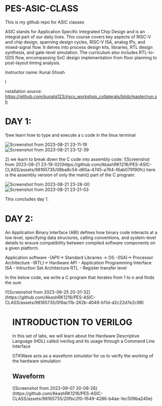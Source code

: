 # PES-ASIC-CLASS
This is my github repo for ASIC classes

<p>ASIC stands for Application Specific Integrated Chip Design and is an integral part of our daily lives.
This course covers key aspects of RISC-V and chip design, spanning design cycles, RISC-V ISA, analog IPs, and mixed-signal flow. It delves into process design kits, libraries, RTL design synthesis, and gate-level simulation. The curriculum also includes RTL-to-GDS flow, encompassing SoC design implementation from floor planning to post-layout timing analysis.</p>
Instructor name: Kunal Ghosh

I<p>nstallation source: https://github.com/kunalg123/riscv_workshop_collaterals/blob/master/run.sh</p>

<h1>DAY 1:</h1>

  <p>1)we learn how to type and execute a c code in the linux terminal
  
![Screenshot from 2023-08-21 23-11-19](https://github.com/AkashRK1216/PES-ASIC-CLASS/assets/98165735/d4839919-0f72-404c-abe0-67fa124b2f3d)
![Screenshot from 2023-08-21 23-12-39](https://github.com/AkashRK1216/PES-ASIC-CLASS/assets/98165735/6edddcea-9ebb-4391-aec5-41ea9adae824)</p>

 <p>2) we learn to break down the C code into assembly code:
![Screenshot from 2023-08-21 23-19-02](https://github.com/AkashRK1216/PES-ASIC-CLASS/assets/98165735/08ba8c54-d60a-4745-a764-f6ab079190fc)
here is the assembly version of only the main() part of the C program:

![Screenshot from 2023-08-21 23-28-00](https://github.com/AkashRK1216/PES-ASIC-CLASS/assets/98165735/b2b199be-419c-476f-a65a-92ec62cf363e)
![Screenshot from 2023-08-21 23-21-03](https://github.com/AkashRK1216/PES-ASIC-CLASS/assets/98165735/3ca3315b-e5ee-44ea-9635-91607d2b0cb1)</p>

<p>This concludes day 1.</p>

<h1>DAY 2:</h1>
<p>An Application Binary Interface (ABI) defines how binary code interacts at a low level, specifying data structures, calling conventions, and system-level details to ensure compatibility between compiled software components on a given platform.

Application software -(API)-> Standard Libraries -> OS -(ISA)-> Processor Architecture -(RTL)-> Hardware
API - Application Programming Interface
ISA - Intruction Set Architecture
RTL - Register transfer level</p>
<p>In the below code, we write a C program that iterates from 1 to n and finds the sum</p>
<p>!![Screenshot from 2023-08-25 20-31-32](https://github.com/AkashRK1216/PES-ASIC-CLASS/assets/98165735/0f8ac11b-262b-4049-b11d-d2c22d7e2c98)</p>

<ol><h1>INTRODUCTION TO VERILOG</h1>
<p>In this set of labs, we will learn about the Hardware Descriptive Language (HDL) called iverilog and its usage through a Command Line Interface</p>
<p> GTKWave acts as a waveform simulator for us to verify the working of the hardware simulation</p>
<p><h2>Waveform</h2></p>
![Screenshot from 2023-09-07 20-08-26](https://github.com/AkashRK1216/PES-ASIC-CLASS/assets/98165735/20fbc2f0-f649-4286-b4ae-1ec509ba240e)



</ol>







